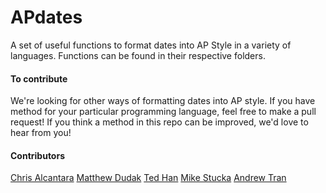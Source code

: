 # APdates

A set of useful functions to format dates into AP Style in a variety of languages.
Functions can be found in their respective folders.

#### To contribute
We're looking for other ways of formatting dates into AP style. If you have method for your particular programming language, feel free to make a pull request! If you think a method in this repo can be improved, we'd love to hear from you! 

#### Contributors
[Chris Alcantara](https://twitter.com/chrisalcantara)
[Matthew Dudak](https://twitter.com/mjdudak)
[Ted Han](https://twitter.com/knowtheory)
[Mike Stucka](https://twitter.com/stucka)
[Andrew Tran](https://twitter.com/andrewbtran)
